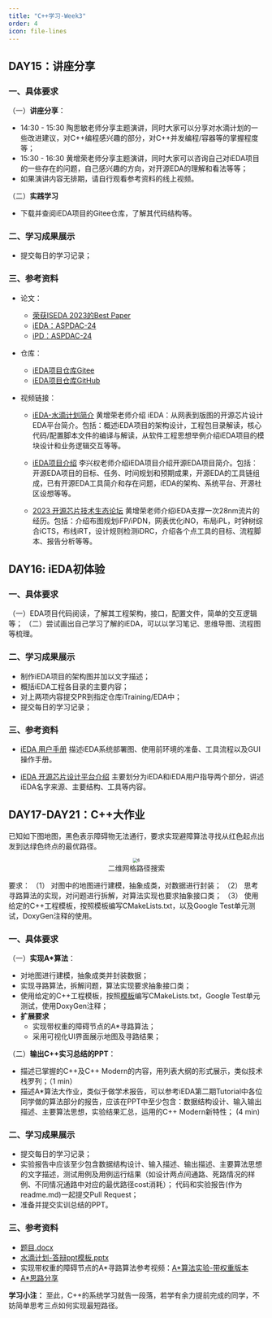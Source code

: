 ```yaml
---
title: "C++学习-Week3"
order: 4
icon: file-lines
---
```

## DAY15：讲座分享

### 一、具体要求

（一）**讲座分享**：

- 14:30 - 15:30 陶思敏老师分享主题演讲，同时大家可以分享对水滴计划的一些改进建议，对C++编程感兴趣的部分，对C++并发编程/容器等的掌握程度等；
- 15:30 - 16:30 黄增荣老师分享主题演讲，同时大家可以咨询自己对iEDA项目的一些存在的问题，自己感兴趣的方向，对开源EDA的理解和看法等等；
- 如果演讲内容无排期，请自行观看参考资料的线上视频。

（二）**实践学习**

- 下载并查阅iEDA项目的Gitee仓库，了解其代码结构等。

### 二、学习成果展示

- 提交每日的学习记录；

### 三、参考资料

- 论文：
  - [荣获ISEDA 2023的Best Paper](https://arxiv.org/pdf/2308.01857)
  - [iEDA：ASPDAC-24](https://ieeexplore.ieee.org/abstract/document/10473983)
  - [iPD：ASPDAC-24](https://ieeexplore.ieee.org/abstract/document/10473932)
  
- 仓库：
  - [iEDA项目仓库Gitee](https://gitee.com/oscc-project/iEDA)
  - [iEDA项目仓库GitHub](https://github.com/OSCC-Project/iEDA)

- 视频链接：
  - [iEDA-水滴计划简介](https://www.bilibili.com/video/BV1TM4y1H7WT)
  黄增荣老师介绍 iEDA：从网表到版图的开源芯片设计EDA平台简介。包括：概述iEDA项目的架构设计，工程包目录解读，核心代码/配置脚本文件的编译与解读，从软件工程思想举例介绍iEDA项目的模块设计和业务逻辑交互等等。

  - [iEDA项目介绍](https://www.bilibili.com/video/BV1yF411Q7D8)
  李兴权老师介绍iEDA项目介绍开源EDA项目简介。包括：开源EDA项目的目标、任务、时间规划和预期成果，开源EDA的工具链组成，已有开源EDA工具简介和存在问题，iEDA的架构、系统平台、开源社区设想等等。

  - [2023 开源芯片技术生态论坛](https://www.bilibili.com/video/BV1Th4y1S7Xj)
  黄增荣老师介绍iEDA支撑一次28nm流片的经历。包括：介绍布图规划iFP/iPDN，网表优化iNO，布局iPL，时钟树综合iCTS，布线iRT，设计规则检测iDRC，介绍各个点工具的目标、流程脚本、报告分析等等。

## DAY16: iEDA初体验

### 一、具体要求

（一）EDA项目代码阅读，了解其工程架构，接口，配置文件，简单的交互逻辑等；
（二）尝试画出自己学习了解的iEDA，可以以学习笔记、思维导图、流程图等梳理。

### 二、学习成果展示

- 制作iEDA项目的架构图并加以文字描述；
- 概括iEDA工程各目录的主要内容；
- 对上两项内容提交PR到指定仓库iTraining/EDA中；
- 提交每日的学习记录；

### 三、参考资料

- [iEDA 用户手册](https://gitee.com/oscc-project/iEDA/blob/master/docs/user_guide/iEDA_user_guide.md)
描述iEDA系统部署图、使用前环境的准备、工具流程以及GUI操作手册。

- [iEDA 开源芯片设计平台介绍](https://gitee.com/oscc-project/iEDA/blob/master/README.md)
主要划分为iEDA和iEDA用户指导两个部分，讲述iEDA名字来源、主要结构、工具等内容。

## DAY17-DAY21：C++大作业

已知如下图地图，黑色表示障碍物无法通行，要求实现避障算法寻找从红色起点出发到达绿色终点的最优路径。

<!-- ![](/res/images/train/water_drop/image.png) -->

<center> <img src="/res/images/train/water_drop/image.png" alt="6" style="zoom:55%;" /></center> 
<center> 二维网格路径搜索</center>

要求：
（1）	对图中的地图进行建模，抽象成类，对数据进行封装；
（2）	思考寻路算法的实现，对问题进行拆解，对算法实现也要求抽象接口类；
（3）	使用给定的C++工程模板，按照模板编写CMakeLists.txt，以及Google Test单元测试，DoxyGen注释的使用。

### 一、具体要求

（一）**实现A*算法**：

   - 对地图进行建模，抽象成类并封装数据；
   - 实现寻路算法，拆解问题，算法实现要求抽象接口类；
   - 使用给定的C++工程模板，按照[模板](https://github.com/filipdutescu/modern-cpp-template.git)编写CMakeLists.txt，Google Test单元测试，使用DoxyGen注释；
   - **扩展要求**
     - 实现带权重的障碍节点的A*寻路算法；
     - 采用可视化UI界面展示地图及寻路结果；
     
（二）**输出C++实习总结的PPT**：

   - 描述已掌握的C++及C++ Modern的内容，用列表大纲的形式展示，类似技术栈罗列；（1 min）
   - 描述A*算法大作业，类似于做学术报告，可以参考iEDA第二期Tutorial中各位同学做的算法部分的报告，应该在PPT中至少包含：数据结构设计、输入输出描述、主要算法思想，实验结果汇总，运用的C++ Modern新特性； (4 min)

### 二、学习成果展示

- 提交每日的学习记录；
- 实验报告中应该至少包含数据结构设计、输入描述、输出描述、主要算法思想的文字描述，测试用例及用例运行结果（如设计两点间通路、死路情况的样例、不同情况通路中对应的最优路径cost消耗）； 代码和实验报告(作为readme.md)一起提交Pull Request；
- 准备并提交实训总结的PPT。

### 三、参考资料

- [题目.docx](https://gitee.com/oscc-project/iTraining/tree/master/C++/CPP-Program-Assignment/Assignment_3)
- [水滴计划-答辩ppt模板.pptx](https://gitee.com/oscc-project/iTraining/tree/master/C++/ppt)
- 实现带权重的障碍节点的A*寻路算法参考视频：[A*算法实验-带权重版本](https://www.bilibili.com/video/BV1544y1w7PR)
- [A*思路分享](https://gitee.com/oscc-project/iTraining/blob/master/C++/ppt/AStar%E9%A1%B9%E7%9B%AE%E6%80%9D%E8%B7%AF%E5%88%86%E4%BA%AB_%E6%9B%BE%E6%99%BA%E5%9C%A3.pptx)

**学习小注：** 至此，C++的系统学习就告一段落，若学有余力提前完成的同学，不妨简单思考三点如何实现最短路径。
